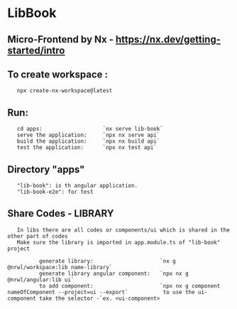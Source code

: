 # LibBook

## Micro-Frontend by Nx - https://nx.dev/getting-started/intro
## To create workspace :
       npx create-nx-workspace@latest
## Run:
       cd apps:                   `nx serve lib-book`
       serve the application:     `npx nx serve api`
       build the application:     `npx nx build api`
       test the application:      `npx nx test api`

## Directory "apps"
       "lib-book": is th angular application.
       "lib-book-e2e": for test


## Share Codes - LIBRARY
       In libs there are all codes or components/ui which is shared in the other part of codes
       Make sure the library is imported in app.module.ts of "lib-book" project

              generate library:                     `nx g @nrwl/workspace:lib name-library`
              generate library angular component:   `npx nx g @nrwl/angular:lib ui`
              to add component:                     `npx nx g component nameOfComponent --project=ui --export`           to use the ui-component take the selector -`ex. <ui-component>


